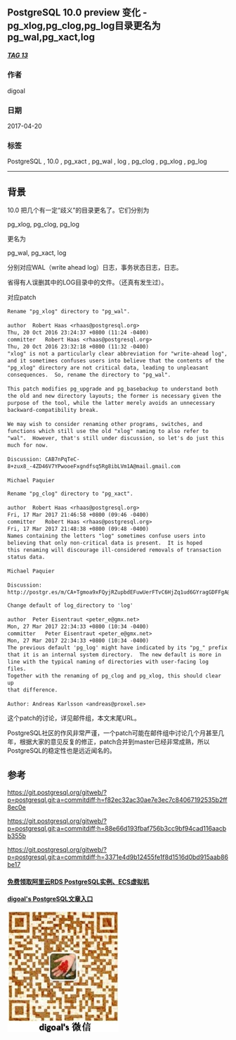 ## PostgreSQL 10.0 preview 变化 - pg_xlog,pg_clog,pg_log目录更名为pg_wal,pg_xact,log  
##### [TAG 13](../class/13.md)          
                                    
### 作者                                       
digoal                               
                                
### 日期                                                                                                   
2017-04-20                              
                                   
### 标签                                
PostgreSQL , 10.0 , pg_xact , pg_wal , log , pg_clog , pg_xlog , pg_log    
                                                                                                      
----                                                                                                
                                                                                                         
## 背景    
10.0 把几个有一定“歧义”的目录更名了。它们分别为  
  
pg_xlog, pg_clog, pg_log  
  
更名为  
  
pg_wal, pg_xact, log  
  
分别对应WAL（write ahead log）日志，事务状态日志，日志。  
  
省得有人误删其中的LOG目录中的文件。（还真有发生过）。  
  
对应patch  
  
```  
Rename "pg_xlog" directory to "pg_wal".  
  
author	Robert Haas <rhaas@postgresql.org>	  
Thu, 20 Oct 2016 23:24:37 +0800 (11:24 -0400)  
committer	Robert Haas <rhaas@postgresql.org>	  
Thu, 20 Oct 2016 23:32:18 +0800 (11:32 -0400)  
"xlog" is not a particularly clear abbreviation for "write-ahead log",  
and it sometimes confuses users into believe that the contents of the  
"pg_xlog" directory are not critical data, leading to unpleasant  
consequences.  So, rename the directory to "pg_wal".  
  
This patch modifies pg_upgrade and pg_basebackup to understand both  
the old and new directory layouts; the former is necessary given the  
purpose of the tool, while the latter merely avoids an unnecessary  
backward-compatibility break.  
  
We may wish to consider renaming other programs, switches, and  
functions which still use the old "xlog" naming to also refer to  
"wal".  However, that's still under discussion, so let's do just this  
much for now.  
  
Discussion: CAB7nPqTeC-8+zux8_-4ZD46V7YPwooeFxgndfsq5Rg8ibLVm1A@mail.gmail.com  
  
Michael Paquier  
```  
  
```  
Rename "pg_clog" directory to "pg_xact".  
  
author	Robert Haas <rhaas@postgresql.org>	  
Fri, 17 Mar 2017 21:46:58 +0800 (09:46 -0400)  
committer	Robert Haas <rhaas@postgresql.org>	  
Fri, 17 Mar 2017 21:48:38 +0800 (09:48 -0400)  
Names containing the letters "log" sometimes confuse users into  
believing that only non-critical data is present.  It is hoped  
this renaming will discourage ill-considered removals of transaction  
status data.  
  
Michael Paquier  
  
Discussion: http://postgr.es/m/CA+Tgmoa9xFQyjRZupbdEFuwUerFTvC6HjZq1ud6GYragGDFFgA@mail.gmail.com  
```  
  
```  
Change default of log_directory to 'log'  
  
author	Peter Eisentraut <peter_e@gmx.net>	  
Mon, 27 Mar 2017 22:34:33 +0800 (10:34 -0400)  
committer	Peter Eisentraut <peter_e@gmx.net>	  
Mon, 27 Mar 2017 22:34:33 +0800 (10:34 -0400)  
The previous default 'pg_log' might have indicated by its "pg_" prefix  
that it is an internal system directory.  The new default is more in  
line with the typical naming of directories with user-facing log files.  
Together with the renaming of pg_clog and pg_xlog, this should clear up  
that difference.  
  
Author: Andreas Karlsson <andreas@proxel.se>  
```  
        
这个patch的讨论，详见邮件组，本文末尾URL。                  
                   
PostgreSQL社区的作风非常严谨，一个patch可能在邮件组中讨论几个月甚至几年，根据大家的意见反复的修正，patch合并到master已经非常成熟，所以PostgreSQL的稳定性也是远近闻名的。                           
                   
## 参考                            
https://git.postgresql.org/gitweb/?p=postgresql.git;a=commitdiff;h=f82ec32ac30ae7e3ec7c84067192535b2ff8ec0e  
  
https://git.postgresql.org/gitweb/?p=postgresql.git;a=commitdiff;h=88e66d193fbaf756b3cc9bf94cad116aacbb355b  
  
https://git.postgresql.org/gitweb/?p=postgresql.git;a=commitdiff;h=3371e4d9b12455fe1f8d1516d0bd915aab86be17  
  
  
  
  
  
  
  
  
  
  
  
  
  
#### [免费领取阿里云RDS PostgreSQL实例、ECS虚拟机](https://free.aliyun.com/ "57258f76c37864c6e6d23383d05714ea")
  
  
#### [digoal's PostgreSQL文章入口](https://github.com/digoal/blog/blob/master/README.md "22709685feb7cab07d30f30387f0a9ae")
  
  
![digoal's weixin](../pic/digoal_weixin.jpg "f7ad92eeba24523fd47a6e1a0e691b59")
  
  
  
  
  
  
  
